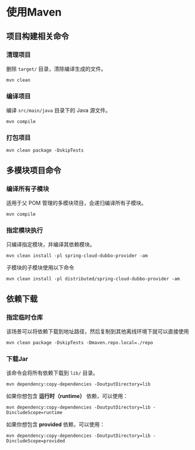 # 使用Maven



## 项目构建相关命令

### 清理项目

删除 `target/` 目录，清除编译生成的文件。

```
mvn clean
```

### 编译项目

编译 `src/main/java` 目录下的 Java 源文件。

```
mvn compile
```

### 打包项目

```
mvn clean package -DskipTests
```



## 多模块项目命令

### 编译所有子模块

适用于父 POM 管理的多模块项目，会递归编译所有子模块。

```
mvn compile
```

### 指定模块执行

只编译指定模块，并编译其依赖模块。

```
mvn clean install -pl spring-cloud-dubbo-provider -am
```

子模块的子模块使用以下命令

```
mvn clean install -pl distributed/spring-cloud-dubbo-provider -am
```



## 依赖下载

### 指定临时仓库

该场景可以将依赖下载到地址路径，然后复制到其他离线环境下就可以直接使用

```
mvn clean package -DskipTests -Dmaven.repo.local=./repo
```



### 下载Jar

该命令会将所有依赖下载到 `lib/` 目录。

```
mvn dependency:copy-dependencies -DoutputDirectory=lib
```

如果你想包含 **运行时（runtime）** 依赖，可以使用：

```
mvn dependency:copy-dependencies -DoutputDirectory=lib -DincludeScope=runtime
```

如果你想包含 **provided** 依赖，可以使用：

```
mvn dependency:copy-dependencies -DoutputDirectory=lib -DincludeScope=provided
```

